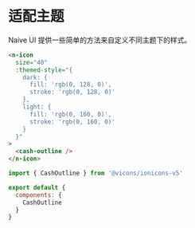 # 适配主题

Naive UI 提供一些简单的方法来自定义不同主题下的样式。

```html
<n-icon
  size="40"
  :themed-style="{
    dark: {
      fill: 'rgb(0, 128, 0)',
      stroke: 'rgb(0, 128, 0)'
    },
    light: {
      fill: 'rgb(0, 160, 0)',
      stroke: 'rgb(0, 160, 0)'
    }
  }"
>
  <cash-outline />
</n-icon>
```

```js
import { CashOutline } from '@vicons/ionicons-v5'

export default {
  components: {
    CashOutline
  }
}
```
